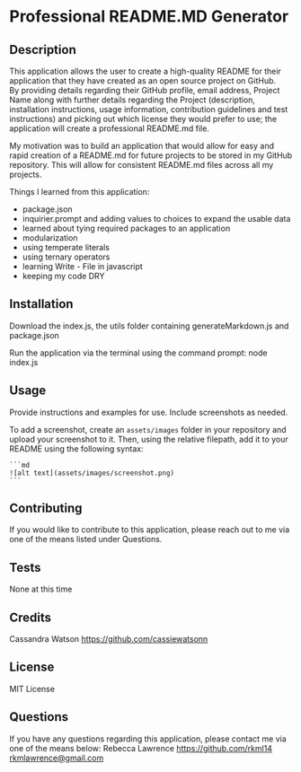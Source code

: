 # Professional README.MD Generator

## Description

This application allows the user to create a high-quality README for their application that they have created as an open source project on GitHub.   
By providing details regarding their GitHub profile, email address, Project Name along with further details regarding the Project (description, installation instructions, usage information, contribution guidelines and test instructions) and picking out which license they would prefer to use; the application will create a professional README.md file.  

My motivation was to build an application that would allow for easy and rapid creation of a README.md  for future projects to be stored in my GitHub repository.  This will allow for consistent README.md files across all my projects.  

Things I learned from this application:
- package.json
- inquirier.prompt and adding values to choices to expand the usable data 
- learned about tying required packages to an application 
- modularization 
- using temperate literals
- using ternary operators
- learning Write - File in javascript
- keeping my code DRY



## Installation

Download the index.js, the utils folder containing generateMarkdown.js and package.json   

Run the application via the terminal using the command prompt: node index.js  

## Usage

Provide instructions and examples for use. Include screenshots as needed.

To add a screenshot, create an `assets/images` folder in your repository and upload your screenshot to it. Then, using the relative filepath, add it to your README using the following syntax:

    ```md
    ![alt text](assets/images/screenshot.png)
    ```
## Contributing
If you would like to contribute to this application, please reach out to me via one of the means listed under Questions.

## Tests 
None at this time

## Credits

Cassandra Watson https://github.com/cassiewatsonn 

## License

MIT License 

## Questions

If you have any questions regarding this application, please contact me via one of the means below:
Rebecca Lawrence  https://github.com/rkml14
rkmlawrence@gmail.com  